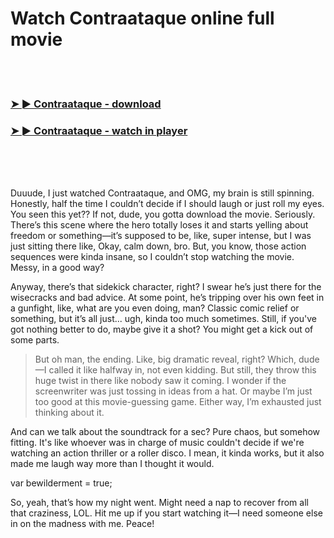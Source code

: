 <h1>Watch Contraataque online full movie</h1>


<br><br>

<h3><a href="https://Kadens-wellpacsero1971.github.io/jffoezoiar/">➤ ► Contraataque - download</a></h3> 
<h3><a href="https://Kadens-wellpacsero1971.github.io/jffoezoiar/">➤ ► Contraataque - watch in player</a></h3>


<br><br><br>


Duuude, I just watched Contraataque, and OMG, my brain is still spinning. Honestly, half the time I couldn’t decide if I should laugh or just roll my eyes. You seen this yet?? If not, dude, you gotta download the movie. Seriously. There’s this scene where the hero totally loses it and starts yelling about freedom or something—it’s supposed to be, like, super intense, but I was just sitting there like, Okay, calm down, bro. But, you know, those action sequences were kinda insane, so I couldn’t stop watching the movie. Messy, in a good way?

Anyway, there’s that sidekick character, right? I swear he’s just there for the wisecracks and bad advice. At some point, he’s tripping over his own feet in a gunfight, like, what are you even doing, man? Classic comic relief or something, but it’s all just... ugh, kinda too much sometimes. Still, if you've got nothing better to do, maybe give it a shot? You might get a kick out of some parts.

> But oh man, the ending. Like, big dramatic reveal, right? Which, dude—I called it like halfway in, not even kidding. But still, they throw this huge twist in there like nobody saw it coming. I wonder if the screenwriter was just tossing in ideas from a hat. Or maybe I’m just too good at this movie-guessing game. Either way, I’m exhausted just thinking about it.

And can we talk about the soundtrack for a sec? Pure chaos, but somehow fitting. It's like whoever was in charge of music couldn't decide if we're watching an action thriller or a roller disco. I mean, it kinda works, but it also made me laugh way more than I thought it would.

var bewilderment = true;

So, yeah, that’s how my night went. Might need a nap to recover from all that craziness, LOL. Hit me up if you start watching it—I need someone else in on the madness with me. Peace!

